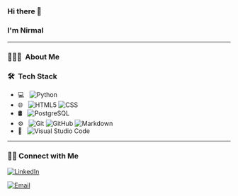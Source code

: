 ### Hi there 👋

### I'm Nirmal
***

### 👨🏻‍💻 &nbsp;About Me



### 🛠 &nbsp;Tech Stack

- 💻 &nbsp;
  ![Python](https://img.shields.io/badge/-Python-333333?style=flat&logo=python)
- 🌐 &nbsp;
  ![HTML5](https://img.shields.io/badge/-HTML5-333333?style=flat&logo=HTML5)
  ![CSS](https://img.shields.io/badge/-CSS-333333?style=flat&logo=CSS3&logoColor=1572B6)
- 🛢 &nbsp;
  ![PostgreSQL](https://cdn.jsdelivr.net/npm/simple-icons@3.0.1/icons/postgresql.svg/-PostgreSQL-333333?style=flat&logo=PostgreSQL)
- ⚙️ &nbsp;
  ![Git](https://img.shields.io/badge/-Git-333333?style=flat&logo=git)
  ![GitHub](https://img.shields.io/badge/-GitHub-333333?style=flat&logo=github)
  ![Markdown](https://img.shields.io/badge/-Markdown-333333?style=flat&logo=markdown)
- 🔧 &nbsp;
  ![Visual Studio Code](https://img.shields.io/badge/-Visual%20Studio%20Code-333333?style=flat&logo=visual-studio-code&logoColor=007ACC)
 

<hr>

<h3> 🤝🏻 Connect with Me </h3>

<p align="center">

<a href="https://www.linkedin.com/in/nirmalsthapa/"><img alt="LinkedIn" src="https://img.shields.io/badge/LinkedIn-Nirmal%20Thapa-blue?style=flat-square&logo=linkedin"></a>

<a href="mailto:nimuthapa@gmail.com"><img alt="Email" src="https://img.shields.io/badge/Email-nimuthapa@gmail.com-blue?style=flat-square&logo=gmail"></a>

</p>
